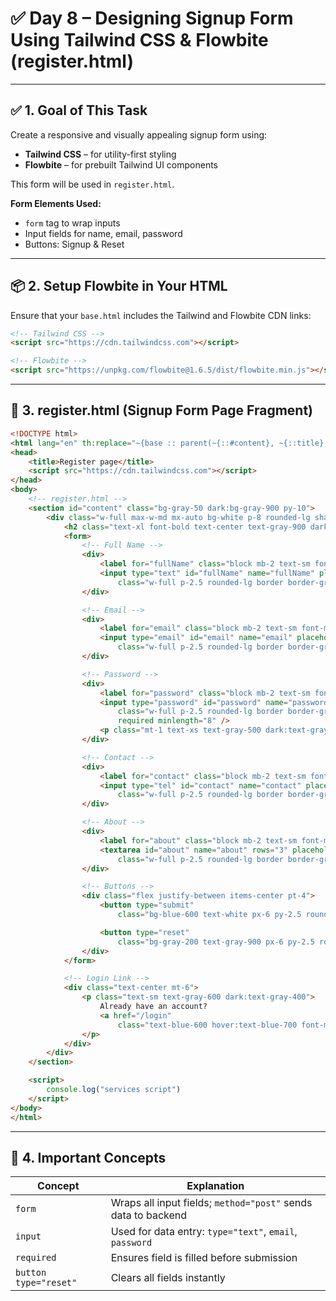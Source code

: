 
# ✅ Day 8 – Designing Signup Form Using Tailwind CSS & Flowbite (register.html)

---

## ✅ 1. Goal of This Task

Create a responsive and visually appealing signup form using:

- **Tailwind CSS** – for utility-first styling  
- **Flowbite** – for prebuilt Tailwind UI components  

This form will be used in `register.html`.

**Form Elements Used:**

- `form` tag to wrap inputs  
- Input fields for name, email, password  
- Buttons: Signup & Reset  

---

## 📦 2. Setup Flowbite in Your HTML

Ensure that your `base.html` includes the Tailwind and Flowbite CDN links:

```html
<!-- Tailwind CSS -->
<script src="https://cdn.tailwindcss.com"></script>

<!-- Flowbite -->
<script src="https://unpkg.com/flowbite@1.6.5/dist/flowbite.min.js"></script>
````

---

## 🧾 3. register.html (Signup Form Page Fragment)

```html
<!DOCTYPE html>
<html lang="en" th:replace="~{base :: parent(~{::#content}, ~{::title}, ~{})}">
<head>
    <title>Register page</title>
    <script src="https://cdn.tailwindcss.com"></script>
</head>
<body>
    <!-- register.html -->
    <section id="content" class="bg-gray-50 dark:bg-gray-900 py-10">
        <div class="w-full max-w-md mx-auto bg-white p-8 rounded-lg shadow dark:bg-gray-800">
            <h2 class="text-xl font-bold text-center text-gray-900 dark:text-white mb-6">Create Account</h2>
            <form>
                <!-- Full Name -->
                <div>
                    <label for="fullName" class="block mb-2 text-sm font-medium text-gray-900 dark:text-white">Full Name</label>
                    <input type="text" id="fullName" name="fullName" placeholder="John Doe"
                        class="w-full p-2.5 rounded-lg border border-gray-300 focus:ring-2 focus:ring-blue-500 focus:border-blue-500 dark:bg-gray-700 dark:border-gray-600 dark:text-white dark:focus:ring-blue-500 dark:focus:border-blue-500" required />
                </div>

                <!-- Email -->
                <div>
                    <label for="email" class="block mb-2 text-sm font-medium text-gray-900 dark:text-white">Email Address</label>
                    <input type="email" id="email" name="email" placeholder="john@example.com"
                        class="w-full p-2.5 rounded-lg border border-gray-300 focus:ring-2 focus:ring-blue-500 focus:border-blue-500 dark:bg-gray-700 dark:border-gray-600 dark:text-white dark:focus:ring-blue-500 dark:focus:border-blue-500" required />
                </div>

                <!-- Password -->
                <div>
                    <label for="password" class="block mb-2 text-sm font-medium text-gray-900 dark:text-white">Password</label>
                    <input type="password" id="password" name="password" placeholder="Enter a strong password"
                        class="w-full p-2.5 rounded-lg border border-gray-300 focus:ring-2 focus:ring-blue-500 focus:border-blue-500 dark:bg-gray-700 dark:border-gray-600 dark:text-white dark:focus:ring-blue-500 dark:focus:border-blue-500"
                        required minlength="8" />
                    <p class="mt-1 text-xs text-gray-500 dark:text-gray-400">Minimum 8 characters required</p>
                </div>

                <!-- Contact -->
                <div>
                    <label for="contact" class="block mb-2 text-sm font-medium text-gray-900 dark:text-white">Phone Number</label>
                    <input type="tel" id="contact" name="contact" placeholder="+1 (555) 123-4567"
                        class="w-full p-2.5 rounded-lg border border-gray-300 focus:ring-2 focus:ring-blue-500 focus:border-blue-500 dark:bg-gray-700 dark:border-gray-600 dark:text-white dark:focus:ring-blue-500 dark:focus:border-blue-500" required />
                </div>

                <!-- About -->
                <div>
                    <label for="about" class="block mb-2 text-sm font-medium text-gray-900 dark:text-white">About You</label>
                    <textarea id="about" name="about" rows="3" placeholder="Tell us a little about yourself..."
                        class="w-full p-2.5 rounded-lg border border-gray-300 focus:ring-2 focus:ring-blue-500 focus:border-blue-500 dark:bg-gray-700 dark:border-gray-600 dark:text-white dark:focus:ring-blue-500 dark:focus:border-blue-500 resize-none" required></textarea>
                </div>

                <!-- Buttons -->
                <div class="flex justify-between items-center pt-4">
                    <button type="submit"
                        class="bg-blue-600 text-white px-6 py-2.5 rounded-lg font-medium hover:bg-blue-700 focus:ring-4 focus:ring-blue-300 focus:outline-none transition-colors dark:focus:ring-blue-800">Create Account</button>

                    <button type="reset"
                        class="bg-gray-200 text-gray-900 px-6 py-2.5 rounded-lg font-medium hover:bg-gray-300 focus:ring-4 focus:ring-gray-300 focus:outline-none transition-colors dark:bg-gray-700 dark:text-white dark:hover:bg-gray-600 dark:focus:ring-gray-600">Reset</button>
                </div>
            </form>

            <!-- Login Link -->
            <div class="text-center mt-6">
                <p class="text-sm text-gray-600 dark:text-gray-400">
                    Already have an account?
                    <a href="/login"
                        class="text-blue-600 hover:text-blue-700 font-medium dark:text-blue-400 dark:hover:text-blue-300">Sign in here</a>
                </p>
            </div>
        </div>
    </section>

    <script>
        console.log("services script")
    </script>
</body>
</html>
```

---

## 🧠 4. Important Concepts

| Concept               | Explanation                                                   |
| --------------------- | ------------------------------------------------------------- |
| `form`                | Wraps all input fields; `method="post"` sends data to backend |
| `input`               | Used for data entry: `type="text"`, `email`, `password`       |
| `required`            | Ensures field is filled before submission                     |
| `button type="reset"` | Clears all fields instantly                                   |
